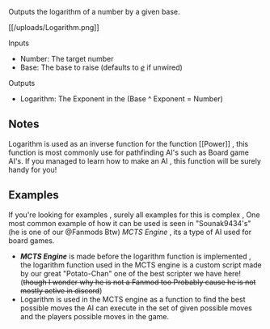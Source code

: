 Outputs the logarithm of a number by a given base.

[[/uploads/Logarithm.png]]

Inputs
- Number: The target number
- Base: The base to raise (defaults to [*e*](https://en.wikipedia.org/wiki/E_(mathematical_constant)) if unwired)

Outputs
- Logarithm: The Exponent in the (Base ^ Exponent = Number)

## Notes
Logarithm is used as an inverse function for the function [[Power]] , this function is most commonly use for pathfinding AI's such as Board game AI's. If you managed to learn how to make an AI , this function will be surely handy for you!

## Examples
If you're looking for examples , surely all examples for this is complex , One most common example of how it can be used is seen in "Sounak9434's" (he is one of our @Fanmods Btw) *MCTS Engine* , its a type of AI used for board games.

- ***MCTS Engine*** is made before the logarithm function is implemented , the logarithm function used in the MCTS engine is a custom script made by our great "Potato-Chan" one of the best scripter we have here! (~~though I wonder why he is not a Fanmod too Probably cause he is not mostly active in discord~~)
- Logarithm is used in the MCTS engine as a function to find the best possible moves the AI can execute in the set of given possible moves and the players possible moves in the game.
